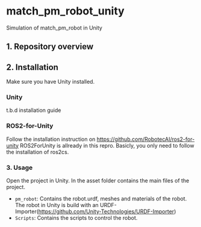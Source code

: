 # match_pm_robot_unity
Simulation of match_pm_robot in Unity

## 1. Repository overview


## 2. Installation 
Make sure you have Unity installed.

### Unity
t.b.d installation guide

### ROS2-for-Unity
Follow the installation instruction on https://github.com/RobotecAI/ros2-for-unity
ROS2ForUnity is allready in this repro.
Basicly, you only need to follow the installation of ros2cs.

### 3. Usage
Open the project in Unity. 
In the asset folder contains the main files of the project.
* `pm_robot`: Contains the robot.urdf, meshes and materials of the robot. The robot in Unity is build with an URDF-Importer(https://github.com/Unity-Technologies/URDF-Importer)
* `Scripts`: Contains the scripts to control the robot.


